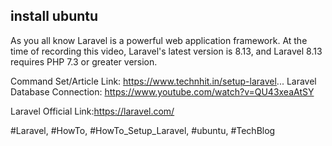 ## install ubuntu 


As you all know Laravel is a powerful web application framework. At the time of recording this video, Laravel's latest version is 8.13, and Laravel 8.13 requires PHP 7.3 or greater version.

Command Set/Article Link: https://www.technhit.in/setup-laravel...
Laravel Database Connection: https://www.youtube.com/watch?v=QU43xeaAtSY

Laravel Official Link:https://laravel.com/

#Laravel, #HowTo, #HowTo_Setup_Laravel, #ubuntu, #TechBlog
